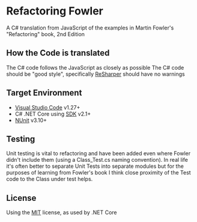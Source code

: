 # Refactoring Fowler
A C# translation from JavaScript of the examples in Martin Fowler's "Refactoring" book, 2nd Edition

## How the Code is translated
The C# code follows the JavaScript as closely as possible
The C# code should be "good style", specifically [ReSharper](https://www.jetbrains.com/resharper) should have no warnings

## Target Environment
* [Visual Studio Code](https://code.visualstudio.com) v1.27+
* C# .NET Core using [SDK](https://www.microsoft.com/net/download) v2.1+
* [NUnit](https://nunit.org) v3.10+

## Testing
Unit testing is vital to refactoring and have been added even where Fowler didn't include them (using a Class_Test.cs naming convention). In real life it's often better to separate Unit Tests into separate modules but for the purposes of learning from Fowler's book I think close proximity of the Test code to the Class under test helps.

## License
Using the [MIT](https://opensource.org/licenses/MIT) license, as used by .NET Core
